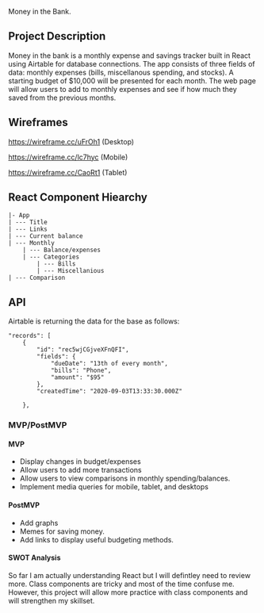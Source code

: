 Money in the Bank.

## Project Description

Money in the bank is a monthly expense and savings tracker built in React using Airtable for database connections. The app consists of three fields of data: monthly expenses (bills, miscellanous spending, and stocks). A starting budget of $10,000 will be presented for each month. The web page will allow users to add to monthly expenses and see if how much they saved from the previous months.


## Wireframes
https://wireframe.cc/uFrOh1 (Desktop)

https://wireframe.cc/lc7hyc (Mobile)

https://wireframe.cc/CaoRt1 (Tablet)


## React Component Hiearchy
```
|- App
| --- Title
| --- Links
| --- Current balance
| --- Monthly 
	| --- Balance/expenses	
	| --- Categories
		| --- Bills
		| --- Miscellanious
| --- Comparison

```





## API
Airtable is returning the data for the base as follows:

    "records": [
        {
            "id": "rec5wjCGjveXFnQFI",
            "fields": {
                "dueDate": "13th of every month",
                "bills": "Phone",
                "amount": "$95"
            },
            "createdTime": "2020-09-03T13:33:30.000Z"
	    
        },
	

### MVP/PostMVP


#### MVP 
- Display changes in budget/expenses
- Allow users to add more transactions
- Allow users to view comparisons in monthly spending/balances.
- Implement media queries for mobile, tablet, and desktops


#### PostMVP  

- Add graphs
- Memes for saving money.
- Add links to display useful budgeting methods.




#### SWOT Analysis

So far I am actually understanding React but I will defintley need to review more. Class components are tricky and most of the time confuse me. However, this project will allow more practice with class components and will strengthen my skillset.




 
